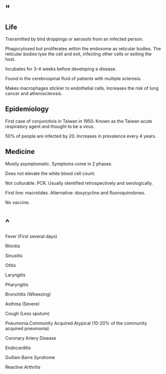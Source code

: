 # "

## Life

Transmitted by bird droppings or aerosols from an infected person.

Phagocytosed but proliferates within the endosome as reticular bodies.
The reticular bodies lyse the cell and exit, infecting other cells or exiting the host.

Incubates for 3-4 weeks before developing a disease.

Found in the cerebrospinal fluid of patients with multiple sclerosis.

Makes macrophages stickier to endothelial cells.
Increases the risk of lung cancer and atherosclerosis.

## Epidemiology

First case of conjunctivis in Taiwan in 1950.
Known as the Taiwan acute respiratory agent and thought to be a virus.

50% of people are infected by 20.
Increases in prevalence every 4 years.

## Medicine

Mostly asymptomatic.
Symptoms come in 2 phases.

Does not elevate the white blood cell count.

Not culturable.
PCR.
Usually identified retrospectively and serologically.

First line: macrolides.
Alternative: doxycycline and fluoroquinolones.

No vaccine.

# ^

Fever
(First several days)

Rhinitis

Sinusitis

Otitis

Laryngitis

Pharyngitis

Bronchitis
(Wheezing)

Asthma
(Severe)

Cough
(Less sputum)

Pneumonia.Community Acquired.Atypical
(10-20% of the community acquired pneumonia)

Coronary Artery Disease

Endocarditis

Guillain Barre Syndrome

Reactive Arthritis
